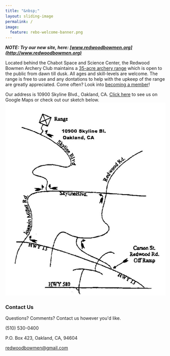 ```yaml
---
title: "&nbsp;"
layout: sliding-image
permalink: /
image:
  feature: rebo-welcome-banner.png
---
```


***NOTE: Try our new site, here: [www.redwoodbowmen.org](http://www.redwoodbowmen.org)***

Located behind the Chabot Space and Science Center, the Redwood Bowmen Archery Club maintains a [35-acre archery range](/range/) which is open to the public from dawn till dusk.
All ages and skill-levels are welcome.
The range is free to use and any dontations to help with the upkeep of the range are greatly appreciated.
Come often?
Look into [becoming a member](/membership/)!

Our address is 10900 Skyline Blvd., Oakland, CA.
[Click here](https://goo.gl/maps/TRZ0p) to see us on Google Maps or check out our sketch below.
![Location](/images/maptorange.jpg)

### Contact Us

Questions? Comments? Contact us however you'd like.

(510) 530-0400

P.O. Box 423, Oakland, CA, 94604

redwoodbowmen@gmail.com
